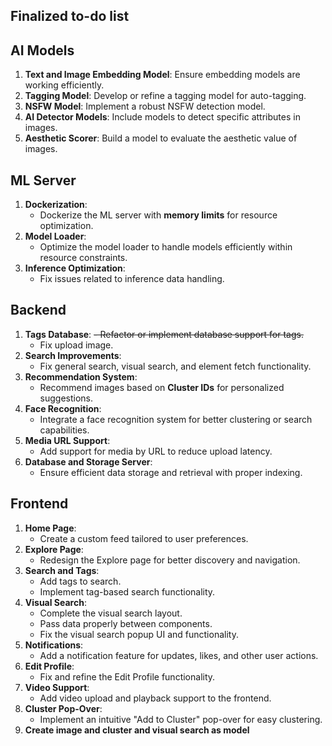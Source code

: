 ## **Finalized to-do list**

## **AI Models**
1. **Text and Image Embedding Model**: Ensure embedding models are working efficiently.
2. **Tagging Model**: Develop or refine a tagging model for auto-tagging.
3. **NSFW Model**: Implement a robust NSFW detection model.
4. **AI Detector Models**: Include models to detect specific attributes in images.
5. **Aesthetic Scorer**: Build a model to evaluate the aesthetic value of images.

## **ML Server**
1. **Dockerization**: 
   - Dockerize the ML server with **memory limits** for resource optimization.
2. **Model Loader**:
   - Optimize the model loader to handle models efficiently within resource constraints.
3. **Inference Optimization**:
   - Fix issues related to inference data handling.

## **Backend**
1. **Tags Database**:
   ~~- Refactor or implement database support for tags.~~
   - Fix upload image.
2. **Search Improvements**:
   - Fix general search, visual search, and element fetch functionality.
3. **Recommendation System**:
   - Recommend images based on **Cluster IDs** for personalized suggestions.
4. **Face Recognition**:
   - Integrate a face recognition system for better clustering or search capabilities.
5. **Media URL Support**:
   - Add support for media by URL to reduce upload latency.
6. **Database and Storage Server**:
   - Ensure efficient data storage and retrieval with proper indexing.

## **Frontend**
1. **Home Page**:
   - Create a custom feed tailored to user preferences.
2. **Explore Page**:
   - Redesign the Explore page for better discovery and navigation.
3. **Search and Tags**:
   - Add tags to search.
   - Implement tag-based search functionality.
4. **Visual Search**:
   - Complete the visual search layout.
   - Pass data properly between components.
   - Fix the visual search popup UI and functionality.
5. **Notifications**:
   - Add a notification feature for updates, likes, and other user actions.
6. **Edit Profile**:
   - Fix and refine the Edit Profile functionality.
7. **Video Support**:
   - Add video upload and playback support to the frontend.
8. **Cluster Pop-Over**:
   - Implement an intuitive "Add to Cluster" pop-over for easy clustering.
8. **Create image and cluster and visual search as model**
